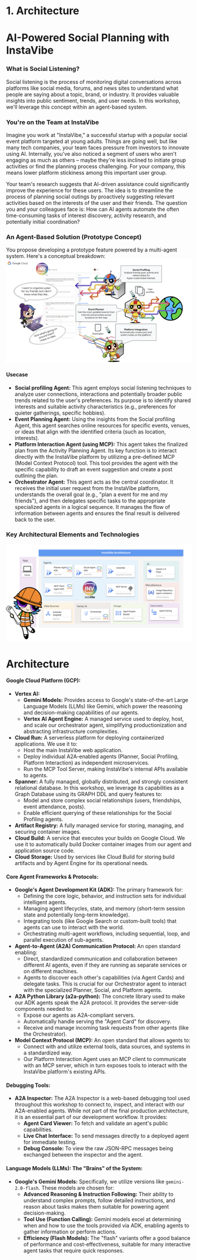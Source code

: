# 1. Architecture
# AI-Powered Social Planning with InstaVibe

### What is Social Listening?
Social listening is the process of monitoring digital conversations across platforms like social media, forums, and news sites to understand what people are saying about a topic, brand, or industry. It provides valuable insights into public sentiment, trends, and user needs. In this workshop, we'll leverage this concept within an agent-based system.

### You're on the Team at InstaVibe
Imagine you work at "InstaVibe," a successful startup with a popular social event platform targeted at young adults. Things are going well, but like many tech companies, your team faces pressure from investors to innovate using AI. Internally, you've also noticed a segment of users who aren't engaging as much as others – maybe they're less inclined to initiate group activities or find the planning process challenging. For your company, this means lower platform stickiness among this important user group.

Your team's research suggests that AI-driven assistance could significantly improve the experience for these users. The idea is to streamline the process of planning social outings by proactively suggesting relevant activities based on the interests of the user and their friends. The question you and your colleagues face is: How can AI agents automate the often time-consuming tasks of interest discovery, activity research, and potentially initial coordination?

### An Agent-Based Solution (Prototype Concept)
You propose developing a prototype feature powered by a multi-agent system. Here's a conceptual breakdown:
![Architecture Diagram](images/01-01-architecture.png)

#### Usecase
- **Social profiling Agent:** This agent employs social listening techniques to analyze user connections, interactions and potentially broader public trends related to the user's preferences. Its purpose is to identify shared interests and suitable activity characteristics (e.g., preferences for quieter gatherings, specific hobbies).
- **Event Planning Agent:** Using the insights from the Social profiling Agent, this agent searches online resources for specific events, venues, or ideas that align with the identified criteria (such as location, interests).
- **Platform Interaction Agent (using MCP):** This agent takes the finalized plan from the Activity Planning Agent. Its key function is to interact directly with the InstaVibe platform by utilizing a pre-defined MCP (Model Context Protocol) tool. This tool provides the agent with the specific capability to draft an event suggestion and create a post outlining the plan.
- **Orchestrator Agent:** This agent acts as the central coordinator. It receives the initial user request from the InstaVibe platform, understands the overall goal (e.g., "plan a event for me and my friends"), and then delegates specific tasks to the appropriate specialized agents in a logical sequence. It manages the flow of information between agents and ensures the final result is delivered back to the user.

### Key Architectural Elements and Technologies
![Key Architectural Elements and Technologies](images/01-02-architecture.png)
# Architecture

#### Google Cloud Platform (GCP):
- **Vertex AI:**
  - **Gemini Models:** Provides access to Google's state-of-the-art Large Language Models (LLMs) like Gemini, which power the reasoning and decision-making capabilities of our agents.
  - **Vertex AI Agent Engine:** A managed service used to deploy, host, and scale our orchestrator agent, simplifying productionization and abstracting infrastructure complexities.
- **Cloud Run:** A serverless platform for deploying containerized applications. We use it to:
  - Host the main InstaVibe web application.
  - Deploy individual A2A-enabled agents (Planner, Social Profiling, Platform Interaction) as independent microservices.
  - Run the MCP Tool Server, making InstaVibe's internal APIs available to agents.
- **Spanner:** A fully managed, globally distributed, and strongly consistent relational database. In this workshop, we leverage its capabilities as a Graph Database using its GRAPH DDL and query features to:
  - Model and store complex social relationships (users, friendships, event attendance, posts).
  - Enable efficient querying of these relationships for the Social Profiling agents.
- **Artifact Registry:** A fully managed service for storing, managing, and securing container images.
- **Cloud Build:** A service that executes your builds on Google Cloud. We use it to automatically build Docker container images from our agent and application source code.
- **Cloud Storage:** Used by services like Cloud Build for storing build artifacts and by Agent Engine for its operational needs.

#### Core Agent Frameworks & Protocols:
- **Google's Agent Development Kit (ADK):** The primary framework for:
  - Defining the core logic, behavior, and instruction sets for individual intelligent agents.
  - Managing agent lifecycles, state, and memory (short-term session state and potentially long-term knowledge).
  - Integrating tools (like Google Search or custom-built tools) that agents can use to interact with the world.
  - Orchestrating multi-agent workflows, including sequential, loop, and parallel execution of sub-agents.
- **Agent-to-Agent (A2A) Communication Protocol:** An open standard enabling:
  - Direct, standardized communication and collaboration between different AI agents, even if they are running as separate services or on different machines.
  - Agents to discover each other's capabilities (via Agent Cards) and delegate tasks. This is crucial for our Orchestrator agent to interact with the specialized Planner, Social, and Platform agents.
- **A2A Python Library (a2a-python):** The concrete library used to make our ADK agents speak the A2A protocol. It provides the server-side components needed to:
  - Expose our agents as A2A-compliant servers.
  - Automatically handle serving the "Agent Card" for discovery.
  - Receive and manage incoming task requests from other agents (like the Orchestrator).
- **Model Context Protocol (MCP):** An open standard that allows agents to:
  - Connect with and utilize external tools, data sources, and systems in a standardized way.
  - Our Platform Interaction Agent uses an MCP client to communicate with an MCP server, which in turn exposes tools to interact with the InstaVibe platform's existing APIs.

#### Debugging Tools:
- **A2A Inspector:** The A2A Inspector is a web-based debugging tool used throughout this workshop to connect to, inspect, and interact with our A2A-enabled agents. While not part of the final production architecture, it is an essential part of our development workflow. It provides:
  - **Agent Card Viewer:** To fetch and validate an agent's public capabilities.
  - **Live Chat Interface:** To send messages directly to a deployed agent for immediate testing.
  - **Debug Console:** To view the raw JSON-RPC messages being exchanged between the inspector and the agent.

#### Language Models (LLMs): The "Brains" of the System:
- **Google's Gemini Models:** Specifically, we utilize versions like `gemini-2.0-flash`. These models are chosen for:
  - **Advanced Reasoning & Instruction Following:** Their ability to understand complex prompts, follow detailed instructions, and reason about tasks makes them suitable for powering agent decision-making.
  - **Tool Use (Function Calling):** Gemini models excel at determining when and how to use the tools provided via ADK, enabling agents to gather information or perform actions.
  - **Efficiency (Flash Models):** The "flash" variants offer a good balance of performance and cost-effectiveness, suitable for many interactive agent tasks that require quick responses.
